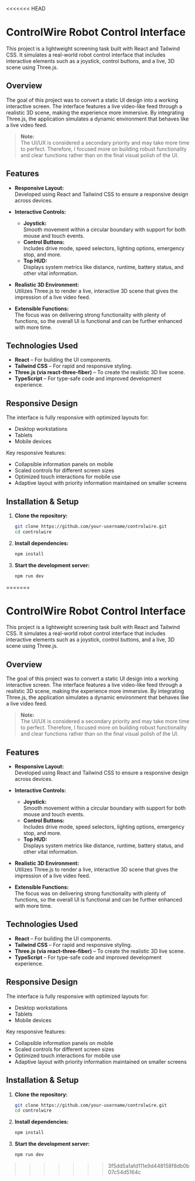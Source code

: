 <<<<<<< HEAD
# ControlWire Robot Control Interface

This project is a lightweight screening task built with React and Tailwind CSS. It simulates a real-world robot control interface that includes interactive elements such as a joystick, control buttons, and a live, 3D scene using Three.js.

## Overview

The goal of this project was to convert a static UI design into a working interactive screen. The interface features a live video-like feed through a realistic 3D scene, making the experience more immersive. By integrating Three.js, the application simulates a dynamic environment that behaves like a live video feed.

> **Note:**  
> The UI/UX is considered a secondary priority and may take more time to perfect. Therefore, I focused more on building robust functionality and clear functions rather than on the final visual polish of the UI.

## Features

- **Responsive Layout:**  
  Developed using React and Tailwind CSS to ensure a responsive design across devices.

- **Interactive Controls:**

  - **Joystick:**  
    Smooth movement within a circular boundary with support for both mouse and touch events.
  - **Control Buttons:**  
    Includes drive mode, speed selectors, lighting options, emergency stop, and more.
  - **Top HUD:**  
    Displays system metrics like distance, runtime, battery status, and other vital information.

- **Realistic 3D Environment:**  
  Utilizes Three.js to render a live, interactive 3D scene that gives the impression of a live video feed.

- **Extensible Functions:**  
  The focus was on delivering strong functionality with plenty of functions, so the overall UI is functional and can be further enhanced with more time.

## Technologies Used

- **React** – For building the UI components.
- **Tailwind CSS** – For rapid and responsive styling.
- **Three.js (via react-three-fiber)** – To create the realistic 3D live scene.
- **TypeScript** – For type-safe code and improved development experience.

## Responsive Design

The interface is fully responsive with optimized layouts for:

- Desktop workstations
- Tablets
- Mobile devices

Key responsive features:

- Collapsible information panels on mobile
- Scaled controls for different screen sizes
- Optimized touch interactions for mobile use
- Adaptive layout with priority information maintained on smaller screens

## Installation & Setup

1. **Clone the repository:**

   ```bash
   git clone https://github.com/your-username/controlwire.git
   cd controlwire
   ```

2. **Install dependencies:**

   ```bash
   npm install
   ```

3. **Start the development server:**

   ```bash
   npm run dev
   ```
=======
# ControlWire Robot Control Interface

This project is a lightweight screening task built with React and Tailwind CSS. It simulates a real-world robot control interface that includes interactive elements such as a joystick, control buttons, and a live, 3D scene using Three.js.

## Overview

The goal of this project was to convert a static UI design into a working interactive screen. The interface features a live video-like feed through a realistic 3D scene, making the experience more immersive. By integrating Three.js, the application simulates a dynamic environment that behaves like a live video feed.

> **Note:**  
> The UI/UX is considered a secondary priority and may take more time to perfect. Therefore, I focused more on building robust functionality and clear functions rather than on the final visual polish of the UI.

## Features

- **Responsive Layout:**  
  Developed using React and Tailwind CSS to ensure a responsive design across devices.

- **Interactive Controls:**

  - **Joystick:**  
    Smooth movement within a circular boundary with support for both mouse and touch events.
  - **Control Buttons:**  
    Includes drive mode, speed selectors, lighting options, emergency stop, and more.
  - **Top HUD:**  
    Displays system metrics like distance, runtime, battery status, and other vital information.

- **Realistic 3D Environment:**  
  Utilizes Three.js to render a live, interactive 3D scene that gives the impression of a live video feed.

- **Extensible Functions:**  
  The focus was on delivering strong functionality with plenty of functions, so the overall UI is functional and can be further enhanced with more time.

## Technologies Used

- **React** – For building the UI components.
- **Tailwind CSS** – For rapid and responsive styling.
- **Three.js (via react-three-fiber)** – To create the realistic 3D live scene.
- **TypeScript** – For type-safe code and improved development experience.

## Responsive Design

The interface is fully responsive with optimized layouts for:

- Desktop workstations
- Tablets
- Mobile devices

Key responsive features:

- Collapsible information panels on mobile
- Scaled controls for different screen sizes
- Optimized touch interactions for mobile use
- Adaptive layout with priority information maintained on smaller screens

## Installation & Setup

1. **Clone the repository:**

   ```bash
   git clone https://github.com/your-username/controlwire.git
   cd controlwire
   ```

2. **Install dependencies:**

   ```bash
   npm install
   ```

3. **Start the development server:**

   ```bash
   npm run dev
   ```
>>>>>>> 3f5dd5a1afd111e9d448158f8db0b07c54d5164c
